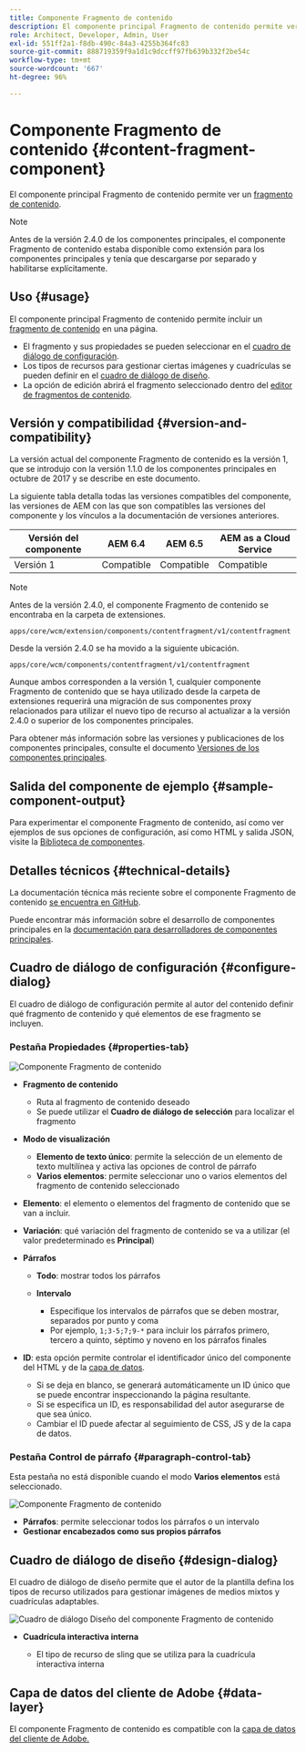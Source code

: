 ```yaml
---
title: Componente Fragmento de contenido
description: El componente principal Fragmento de contenido permite ver un fragmento de contenido.
role: Architect, Developer, Admin, User
exl-id: 551ff2a1-f8db-490c-84a3-4255b364fc83
source-git-commit: 888719359f9a1d1c9dccff97fb639b332f2be54c
workflow-type: tm+mt
source-wordcount: '667'
ht-degree: 96%

---
```


# Componente Fragmento de contenido {#content-fragment-component}

El componente principal Fragmento de contenido permite ver un [fragmento de contenido](https://experienceleague.adobe.com/docs/experience-manager-cloud-service/assets/content-fragments/content-fragments.html).

>[!NOTE]
>
>Antes de la versión 2.4.0 de los componentes principales, el componente Fragmento de contenido estaba disponible como extensión para los componentes principales y tenía que descargarse por separado y habilitarse explícitamente.

## Uso {#usage}

El componente principal Fragmento de contenido permite incluir un [fragmento de contenido](https://experienceleague.adobe.com/docs/experience-manager-cloud-service/assets/content-fragments/content-fragments.html) en una página.

* El fragmento y sus propiedades se pueden seleccionar en el [cuadro de diálogo de configuración](#configure-dialog).
* Los tipos de recursos para gestionar ciertas imágenes y cuadrículas se pueden definir en el [cuadro de diálogo de diseño](#design-dialog).
* La opción de edición abrirá el fragmento seleccionado dentro del [editor de fragmentos de contenido](https://experienceleague.adobe.com/docs/experience-manager-cloud-service/assets/content-fragments/content-fragments-variations.html).

## Versión y compatibilidad {#version-and-compatibility}

La versión actual del componente Fragmento de contenido es la versión 1, que se introdujo con la versión 1.1.0 de los componentes principales en octubre de 2017 y se describe en este documento.

La siguiente tabla detalla todas las versiones compatibles del componente, las versiones de AEM con las que son compatibles las versiones del componente y los vínculos a la documentación de versiones anteriores.

| Versión del componente | AEM 6.4 | AEM 6.5 | AEM as a Cloud Service |
|--- |--- |---|---|
| Versión 1 | Compatible | Compatible | Compatible |

>[!NOTE]
>
>Antes de la versión 2.4.0, el componente Fragmento de contenido se encontraba en la carpeta de extensiones.
>
> `apps/core/wcm/extension/components/contentfragment/v1/contentfragment`
> 
>Desde la versión 2.4.0 se ha movido a la siguiente ubicación.
>
>`apps/core/wcm/components/contentfragment/v1/contentfragment`
>
>Aunque ambos corresponden a la versión 1, cualquier componente Fragmento de contenido que se haya utilizado desde la carpeta de extensiones requerirá una migración de sus componentes proxy relacionados para utilizar el nuevo tipo de recurso al actualizar a la versión 2.4.0 o superior de los componentes principales.

Para obtener más información sobre las versiones y publicaciones de los componentes principales, consulte el documento [Versiones de los componentes principales](/help/versions.md).

## Salida del componente de ejemplo {#sample-component-output}

Para experimentar el componente Fragmento de contenido, así como ver ejemplos de sus opciones de configuración, así como HTML y salida JSON, visite la [Biblioteca de componentes](https://adobe.com/go/aem_cmp_library_cf_es).

## Detalles técnicos {#technical-details}

La documentación técnica más reciente sobre el componente Fragmento de contenido [se encuentra en GitHub](https://adobe.com/go/aem_cmp_tech_cf_v1_es).

Puede encontrar más información sobre el desarrollo de componentes principales en la [documentación para desarrolladores de componentes principales](/help/developing/overview.md).

## Cuadro de diálogo de configuración {#configure-dialog}

El cuadro de diálogo de configuración permite al autor del contenido definir qué fragmento de contenido y qué elementos de ese fragmento se incluyen.

### Pestaña Propiedades {#properties-tab}

![Componente Fragmento de contenido](/help/assets/content-fragment-edit-properties.png)

* **Fragmento de contenido**

   * Ruta al fragmento de contenido deseado
   * Se puede utilizar el **Cuadro de diálogo de selección** para localizar el fragmento

* **Modo de visualización**
   * **Elemento de texto único**: permite la selección de un elemento de texto multilínea y activa las opciones de control de párrafo
   * **Varios elementos**: permite seleccionar uno o varios elementos del fragmento de contenido seleccionado
* **Elemento**: el elemento o elementos del fragmento de contenido que se van a incluir.
* **Variación**: qué variación del fragmento de contenido se va a utilizar (el valor predeterminado es **Principal**)

* **Párrafos**

   * **Todo**: mostrar todos los párrafos
   * **Intervalo**

      * Especifique los intervalos de párrafos que se deben mostrar, separados por punto y coma
      * Por ejemplo, `1;3-5;7;9-*` para incluir los párrafos primero, tercero a quinto, séptimo y noveno en los párrafos finales
* **ID**: esta opción permite controlar el identificador único del componente del HTML y de la [capa de datos](/help/developing/data-layer/overview.md).
   * Si se deja en blanco, se generará automáticamente un ID único que se puede encontrar inspeccionando la página resultante.
   * Si se especifica un ID, es responsabilidad del autor asegurarse de que sea único.
   * Cambiar el ID puede afectar al seguimiento de CSS, JS y de la capa de datos.

### Pestaña Control de párrafo {#paragraph-control-tab}

Esta pestaña no está disponible cuando el modo **Varios elementos** está seleccionado.

![Componente Fragmento de contenido](/help/assets/content-fragment-edit-paragraph.png)

* **Párrafos**: permite seleccionar todos los párrafos o un intervalo
* **Gestionar encabezados como sus propios párrafos**

## Cuadro de diálogo de diseño {#design-dialog}

El cuadro de diálogo de diseño permite que el autor de la plantilla defina los tipos de recurso utilizados para gestionar imágenes de medios mixtos y cuadrículas adaptables.

![Cuadro de diálogo Diseño del componente Fragmento de contenido](/help/assets/content-fragment-design.png)

* **Cuadrícula interactiva interna**

   * El tipo de recurso de sling que se utiliza para la cuadrícula interactiva interna

## Capa de datos del cliente de Adobe {#data-layer}

El componente Fragmento de contenido es compatible con la [capa de datos del cliente de Adobe.](/help/developing/data-layer/overview.md)
